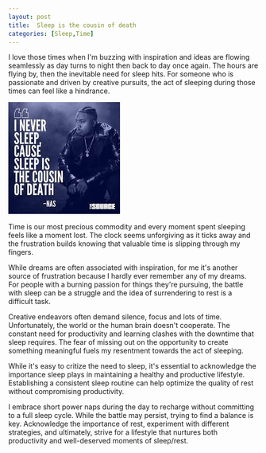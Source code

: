 ```yaml
---
layout: post
title:  Sleep is the cousin of death
categories: [Sleep,Time]
---
```


I love those times when I'm buzzing with inspiration and ideas are flowing seamlessly as day turns to night then back to day once again. The hours are flying by, then the inevitable need for sleep hits. For someone who is passionate and driven by creative pursuits, the act of sleeping during those times can feel like a hindrance.

![Nas](/images/nas.jpg)

Time is our most precious commodity and every moment spent sleeping feels like a moment lost. The clock seems unforgiving as it ticks away and the frustration builds knowing that valuable time is slipping through my fingers.

While dreams are often associated with inspiration, for me it's another source of frustration because I hardly ever remember any of my dreams. For people with a burning passion for things they're pursuing, the battle with sleep can be a struggle and the idea of surrendering to rest is a difficult task.

Creative endeavors often demand silence, focus and lots of time. Unfortunately, the world or the human brain doesn't cooperate.
The constant need for productivity and learning clashes with the downtime that sleep requires. The fear of missing out on the opportunity to create something meaningful fuels my resentment towards the act of sleeping.

While it's easy to critize the need to sleep, it's essential to acknowledge the importance sleep plays in maintaining a healthy and productive lifestyle. Establishing a consistent sleep routine can help optimize the quality of rest without compromising productivity.

I embrace short power naps during the day to recharge without committing to a full sleep cycle.
While the battle may persist, trying to find a balance is key. Acknowledge the importance of rest, experiment with different strategies, and ultimately, strive for a lifestyle that nurtures both productivity and well-deserved moments of sleep/rest.
